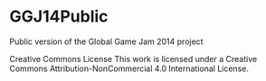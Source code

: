 GGJ14Public
===========

Public version of the Global Game Jam 2014 project

Creative Commons License
This work is licensed under a Creative Commons Attribution-NonCommercial 4.0 International License.
